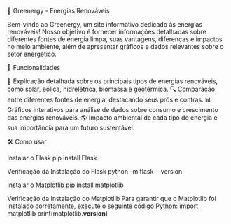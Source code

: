 🌿 Greenergy - Energias Renováveis

Bem-vindo ao Greenergy, um site informativo dedicado às energias renováveis! Nosso objetivo é fornecer informações detalhadas sobre diferentes fontes de energia limpa, suas vantagens, diferenças e impactos no meio ambiente, além de apresentar gráficos e dados relevantes sobre o setor energético.

🚀 Funcionalidades

📖 Explicação detalhada sobre os principais tipos de energias renováveis, como solar, eólica, hidrelétrica, biomassa e geotérmica.
🔍 Comparação entre diferentes fontes de energia, destacando seus prós e contras.
📊 Gráficos interativos para análise de dados sobre consumo e crescimento das energias renováveis.
🌎 Impacto ambiental de cada tipo de energia e sua importância para um futuro sustentável.

🛠 Como usar

Instalar o Flask
    pip install Flask

Verificação da Instalação do Flask
    python -m flask --version

Instalar o Matplotlib
    pip install matplotlib

Verificação da Instalação do Matplotlib
Para garantir que o Matplotlib foi instalado corretamente, execute o seguinte código Python:
    import matplotlib
    print(matplotlib.__version__)
